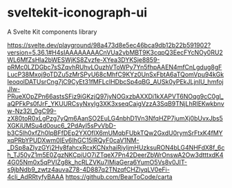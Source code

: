 # sveltekit-iconograph-ui
A Svelte Kit components library

https://svelte.dev/playground/98a473d8e5ec46bca9db12b22b591902?version=5.36.1#H4sIAAAAAAAACnVUa2vbMBT9K3cqpQ3EecFYcNOy0RU2WL6MfZsHla2bWESWjKS8Zvzfe-XYea3DYKSje8859-pRMc0LZDGbc7sSZqvhRUhvLOuzhVToWPy7Yn5fhpAAEN4mfCnLgdug8gFLucP38Mxoj9oTDZu5zMrSPyU68cMhfC9KYz0UnSxFbtA6aTQomVpu94kGkIeoqolDATUsrCng7jC9CyEt31fMFLcIHDbcSp4qBG_AUSk0yPEkJLjnIU_hmfojJIw-PRueXOpZPn66astsSFiz9iGKzjQ97jyNOGxzbAXXDi1kXAPVT6NOqg9cC0gl_aQPFkPs0fJrF_YKUURCsyNxyIg3XK3xseqCaigVzzA3SqB9TNjLhRIEKwkbnvw-Nz32l_0gC99-zX80toR0xLgPzg7yQm6AanSO2EuLG4nbhD1Vn3NfqHZP7jumXj0bUvxJbs5XGKiUMSu4d0ouc6_2PdAyI5sPvVbD-b3C5lh0xfZh0IpBFfDEp2YXOflX6mUMqbFUbkTQw2GxdU0rymSrFtxK4fMYxqPRbYPUDXwm0lEv6IhGC15IRQyF0caV1NM-_DSp8aZlyzGYj2Hy8fahcxRcxKCNxhaiRiyljmHUzksuRON4bLG4NHFdX8f_6ch_TJ50yZ1m5E0ZgzNKCpiUO7iZTqeX7Pn42DeerZbWrOnswA2Ow3dtttxdK44G05Nm0x5qPVIZg8k_hcRLZVKu7lMjaGera6YumO5Vs8v0JIT-s9jbNdb9_zwtz4auvaZ78-4D887q2TNzqfCHZlyqLV0eFi-4cli_AdRRtyfyBAAA
https://github.com/BearToCode/carta
